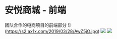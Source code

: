 # 安悦商城 - 前端
团队合作的电商项目的前端部分
!](https://s2.ax1x.com/2019/03/28/AwZ5jO.jpg)
![](https://s2.ax1x.com/2019/03/28/AwZ4gK.jpg)
![](https://s1.ax1x.com/2018/12/23/F6Qt6s.png)
